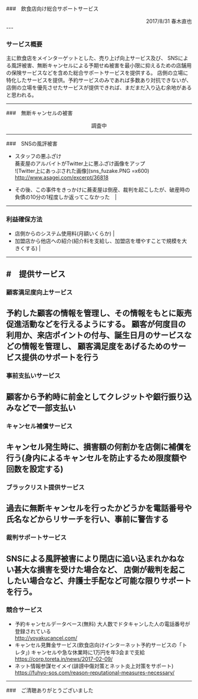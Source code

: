 ###　飲食店向け総合サポートサービス
  
  
<div style="text-align: right;">
2017/8/31 春木直也
</div>
---

### サービス概要
  
主に飲食店をメインターゲットとした、売り上げ向上サービス及び、
SNSによる風評被害、無断キャンセルによる予期せぬ被害を最小限に抑えるための店舗用の保険サービスなどを含めた総合サポートサービスを提供する。
店側の立場に特化したサービスを提供。予約サービスのみであれば多数あり対抗できないが、 
店側の立場を優先させたサービスが提供できれば、まだまだ入り込む余地があると思われる。

---
###　無断キャンセルの被害
 
 
<div style="text-align: center;">
調査中
</div>

---
###　SNSの風評被害
 
- スタッフの悪ふざけ  
蕎麦屋のアルバイトがTwitter上に悪ふざけ画像をアップ  
![Twitter上にあっぷされた画像](sns_fuzake.PNG =x600)
http://www.asagei.com/excerpt/36818

- その後、この事件をきっかけに蕎麦屋は倒産、裁判を起こしたが、破産時の負債の10分の1程度しか返ってこなかった　|


---
### 利益確保方法
    
- 店側からのシステム使用料(月額いくらか) | 
- 加盟店から他店への紹介(紹介料を支給し、加盟店を増やすことで規模を大きくする) |
  
---
#　提供サービス
---
### 顧客満足度向上サービス
予約した顧客の情報を管理し、その情報をもとに販売促進活動などを行えるようにする。
顧客が何度目の利用か、来店ポイントの付与、誕生日月のサービスなどの情報を管理し、
顧客満足度をあげるためのサービス提供のサポートを行う
---
### 事前支払いサービス
顧客から予約時に前金としてクレジットや銀行振り込みなどで一部支払い
---
### キャンセル補償サービス
キャンセル発生時に、損害額の何割かを店側に補償を行う(身内によるキャンセルを防止するため限度額や回数を設定する)
---
### ブラックリスト提供サービス
過去に無断キャンセルを行ったかどうかを電話番号や氏名などからリサーチを行い、事前に警告する
---
### 裁判サポートサービス
SNSによる風評被害により閉店に追い込まれかねない甚大な損害を受けた場合など、
店側が裁判を起こしたい場合など、弁護士手配など可能な限りサポートを行う。
---
### 競合サービス
- 予約キャンセルデータベース(無料)
大人数でドタキャンした人の電話番号が登録されている  
http://yoyakucancel.com/
- キャンセル見舞金サービス(飲食店向けインターネット予約サービスの「トレタ」)
キャンセルや急な休業時に1万円を年3会まで支給
https://corp.toreta.in/news/2017-02-09/
- ネット情報参謀セイメイ(誹謗中傷対策とネット炎上対策をサポート)
https://fuhyo-sos.com/reason-reputational-measures-necessary/
---

###　ご清聴ありがとうございました
